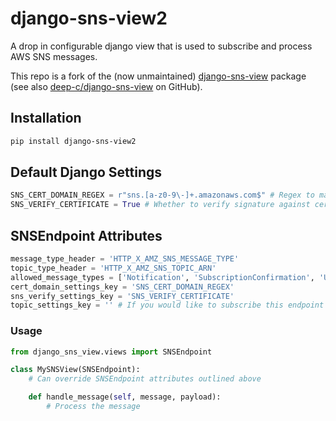 # django-sns-view2

A drop in configurable django view that is used to subscribe and process AWS SNS messages.

This repo is a fork of the (now unmaintained) [django-sns-view](https://pypi.org/project/django-sns-view/) package (see also [deep-c/django-sns-view](https://github.com/deep-c/django-sns-view) on GitHub).

## Installation

```sh
pip install django-sns-view2
```

## Default Django Settings

```py
SNS_CERT_DOMAIN_REGEX = r"sns.[a-z0-9\-]+.amazonaws.com$" # Regex to match on cert domain
SNS_VERIFY_CERTIFICATE = True # Whether to verify signature against certificate
```

## SNSEndpoint Attributes

```py
message_type_header = 'HTTP_X_AMZ_SNS_MESSAGE_TYPE'
topic_type_header = 'HTTP_X_AMZ_SNS_TOPIC_ARN'
allowed_message_types = ['Notification', 'SubscriptionConfirmation', 'UnsubscribeConfirmation']
cert_domain_settings_key = 'SNS_CERT_DOMAIN_REGEX'
sns_verify_settings_key = 'SNS_VERIFY_CERTIFICATE'
topic_settings_key = '' # If you would like to subscribe this endpoint only certain topics, create a setting containing a list of topics that are allowed.
```

### Usage

```py
from django_sns_view.views import SNSEndpoint

class MySNSView(SNSEndpoint):
    # Can override SNSEndpoint attributes outlined above

    def handle_message(self, message, payload):
        # Process the message
```
